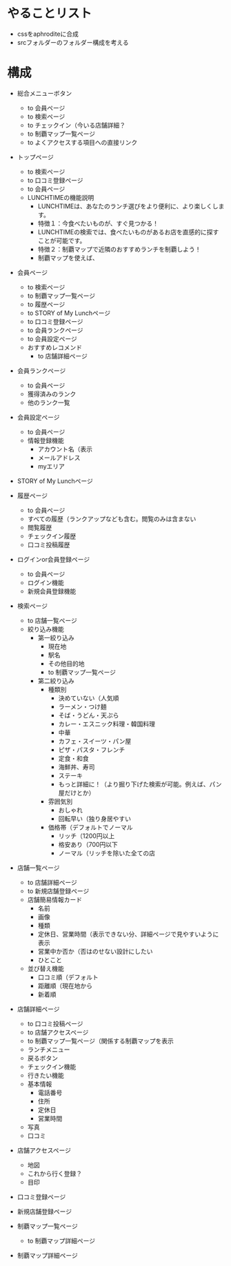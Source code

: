 # やることリスト
- cssをaphroditeに合成
- srcフォルダーのフォルダー構成を考える

# 構成
- 総合メニューボタン
  - to 会員ページ
  - to 検索ページ
  - to チェックイン（今いる店舗詳細？
  - to 制覇マップ一覧ページ
  - to よくアクセスする項目への直接リンク

- トップページ
  - to 検索ページ
  - to 口コミ登録ページ
  - to 会員ページ
  - LUNCHTIMEの機能説明
    - LUNCHTIMEは、あなたのランチ選びをより便利に、より楽しくします。
    - 特徴１：今食べたいものが、すぐ見つかる！
    - LUNCHTIMEの検索では、食べたいものがあるお店を直感的に探すことが可能です。
    - 特徴２：制覇マップで近隣のおすすめランチを制覇しよう！
    - 制覇マップを使えば、

- 会員ページ
  - to 検索ページ
  - to 制覇マップ一覧ページ
  - to 履歴ページ
  - to STORY of My Lunchページ
  - to 口コミ登録ページ
  - to 会員ランクページ
  - to 会員設定ページ
  - おすすめレコメンド
    - to 店舗詳細ページ

- 会員ランクページ
  - to 会員ページ
  - 獲得済みのランク
  - 他のランク一覧

- 会員設定ページ
  - to 会員ページ
  - 情報登録機能
    - アカウント名（表示
    - メールアドレス
    - myエリア

- STORY of My Lunchページ

- 履歴ページ
  - to 会員ページ
  - すべての履歴（ランクアップなども含む。閲覧のみは含まない
  - 閲覧履歴
  - チェックイン履歴
  - 口コミ投稿履歴

- ログインor会員登録ページ
  - to 会員ページ
  - ログイン機能
  - 新規会員登録機能

- 検索ページ
  - to 店舗一覧ページ
  - 絞り込み機能
    - 第一絞り込み
      - 現在地
      - 駅名
      - その他目的地
      - to 制覇マップ一覧ページ
    - 第二絞り込み
      - 種類別
        - 決めていない（人気順
        - ラーメン・つけ麺
        - そば・うどん・天ぷら
        - カレー・エスニック料理・韓国料理
        - 中華
        - カフェ・スイーツ・パン屋
        - ピザ・パスタ・フレンチ
        - 定食・和食
        - 海鮮丼、寿司
        - ステーキ
        - もっと詳細に！（より掘り下げた検索が可能。例えば、パン屋だけとか）
      - 雰囲気別
        - おしゃれ
        - 回転早い（独り身居やすい
      - 価格帯（デフォルトでノーマル
        - リッチ（1200円以上
        - 格安あり（700円以下
        - ノーマル（リッチを除いた全ての店

- 店舗一覧ページ
  - to 店舗詳細ページ
  - to 新規店舗登録ページ
  - 店舗簡易情報カード
    - 名前
    - 画像
    - 種類
    - 定休日、営業時間（表示できない分、詳細ページで見やすいように表示
    - 営業中か否か（否はのせない設計にしたい
    - ひとこと
  - 並び替え機能
    - 口コミ順（デフォルト
    - 距離順（現在地から
    - 新着順

- 店舗詳細ページ
  - to 口コミ投稿ページ
  - to 店舗アクセスページ
  - to 制覇マップ一覧ページ（関係する制覇マップを表示
  - ランチメニュー
  - 戻るボタン
  - チェックイン機能
  - 行きたい機能
  - 基本情報
    - 電話番号
    - 住所
    - 定休日
    - 営業時間
  - 写真
  - 口コミ

- 店舗アクセスページ
  - 地図
  - これから行く登録？
  - 目印

- 口コミ登録ページ

- 新規店舗登録ページ

- 制覇マップ一覧ページ
  - to 制覇マップ詳細ページ

- 制覇マップ詳細ページ